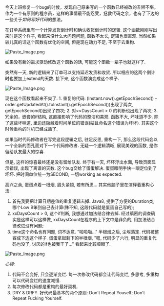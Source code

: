 今天上班修复一个bug的时候，发现自己原来写的一个函数已经被改的丑陋不堪。作为一个有原则的程序员，这样的事情最不能忍受，拯救代码之余，也有了下边的一些关于*如何写好代码*的想法。

在订单系统里有一个计算发货倒计时和确认收货倒计时的逻辑. 这个函数刚刚写出来时是这个样子, 看起来没什么大问题问题, 函数不太长, 逻辑也很直观. 当然如果较儿真的话这个函数有优化的空间, 但是现在动力不足, 不至于去重构. 

![Paste_Image.png](http://upload-images.jianshu.io/upload_images/78847-e71fea5e5e4d4434.png?imageMogr2/auto-orient/strip%7CimageView2/2/w/1240)

如果没有新的需求驱动修改这个函数的话, 可能这个函数一辈子也就这样了. 

突然有一天, 新的逻辑来了订单可以支持延迟发货和收货. 所以相应的这两个倒计时也要加上extend的天数. 接下来, 这个函数演变成这个样子. 

![Paste_Image.png](http://upload-images.jianshu.io/upload_images/78847-586c2cfc18314cec.png?imageMogr2/auto-orient/strip%7CimageView2/2/w/1240)

现在这个函数看起来不爽了. 1. 重复的代码: (Instant.now().getEpochSecond() - order.getUpdatedAt().toInstant().getEpochSecond())出现了两次, getEpochSecond()出现了四次;  2. 对××DaysCount > 0 的判断也出现了两次; 3. 冗余的，嵌套的if结构, 这直接影响了代码的整洁和美观. 函数不大, 坏味道不少. 除了这些坏味道, 里边还隐藏着时间单位的错误(姑且命名这个错误为坏坏). 其实这个时候重构的时机已经成熟了. 

如果当时代码修改者在写完这段逻辑之后, 驻足反思, 重构一下, 那么这段代码会以一个全新的面孔面对下一个代码修改者. 无疑一个逻辑清晰, 展现美观的函数, 是你留给队友最大的惊喜.  

但是, 这样的惊喜最终还是没有留给队友. 终于有一天, 坏坏浮出水面, 导致页面显示错误, 出现了离谱的天数. 这个bug交给了蛋蛋解决. 蛋蛋眼明手快一眼定位到了坏坏. 把时间单位统一为SECOND, 一切working as expected. 

高兴之余, 蛋蛋点着一根烟, 眉头紧锁, 若有所思... 其实他脑子里在演绎着重构心法: 
1. 首先我要把计算日期差值的重复逻辑去掉. Java8, 提供了方便的Duration类, 哪个Low B笨到自己去计算(殊不知, 这段代码就是蛋蛋自己写的); 
2. xxDaysCount > 0, 这个if判断, 我想通过加法结合律去掉. 经过缜密的调查确实是这样可以这样做, xxDaysCount在程序的上下文中是非负的, 用加法结合律改进没有问题; 
3. time这个命名也有问题, 词不达意. 
"啪啪啪..." 半根烟之后, 尘埃落定. 代码被整容成下边这个样子. 蛋蛋拿起剩下的半根烟, "嗯, 代码少了六行, 明显的重复代码也没了, 讨厌的if也被我干了..." 看起来比较顺眼了.

![Paste_Image.png](http://upload-images.jianshu.io/upload_images/78847-9778f5db97eb1bb5.png?imageMogr2/auto-orient/strip%7CimageView2/2/w/1240)

*心得:* 
1. 代码不会变好, 只会逐渐变烂. 每一次修改代码都会让代码变烂, 多思考, 多重构可以代码变烂的速度减慢. 
2. 每次修改代码都是重构的最好契机. 
3. DRY & DRFY. 好代码最基本的两个原则: Don't Repeat Youself;  Don't Repeat Fucking Yourself.